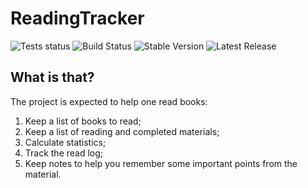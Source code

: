 # ReadingTracker
![Tests status](https://github.com/kunansy/ReadingTracker/actions/workflows/python-app.yml/badge.svg)
![Build Status](https://github.com/kunansy/ReadingTracker/actions/workflows/docker-image.yml/badge.svg)
![Stable Version](https://img.shields.io/github/v/tag/kunansy/ReadingTracker)
![Latest Release](https://img.shields.io/github/v/release/kunansy/ReadingTracker?color=%233D9970)

## What is that?
The project is expected to help one read books:
1. Keep a list of books to read;
2. Keep a list of reading and completed materials;
3. Calculate statistics;
4. Track the read log;
4. Keep notes to help you remember some important points from the material.


